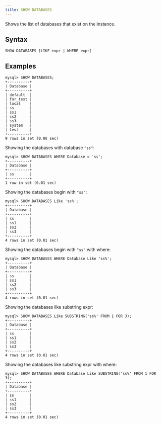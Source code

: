 ```yaml
---
title: SHOW DATABASES
---
```


Shows the list of databases that exist on the instance.

## Syntax

```
SHOW DATABASES [LIKE expr | WHERE expr]
```

## Examples
```
mysql> SHOW DATABASES;
+----------+
| Database |
+----------+
| default  |
| for_test |
| local    |
| ss       |
| ss1      |
| ss2      |
| ss3      |
| system   |
| test     |
+----------+
9 rows in set (0.00 sec)
```

Showing the databases with database `"ss"`:
```
mysql> SHOW DATABASES WHERE Database = 'ss';
+----------+
| Database |
+----------+
| ss       |
+----------+
1 row in set (0.01 sec)
```

Showing the databases begin with `"ss"`:
```
mysql> SHOW DATABASES Like 'ss%';
+----------+
| Database |
+----------+
| ss       |
| ss1      |
| ss2      |
| ss3      |
+----------+
4 rows in set (0.01 sec)
```

Showing the databases begin with `"ss"` with where:
```
mysql> SHOW DATABASES WHERE Database Like 'ss%';
+----------+
| Database |
+----------+
| ss       |
| ss1      |
| ss2      |
| ss3      |
+----------+
4 rows in set (0.01 sec)
```

Showing the databases like substring expr:
```
mysql> SHOW DATABASES Like SUBSTRING('ss%' FROM 1 FOR 3);
+----------+
| Database |
+----------+
| ss       |
| ss1      |
| ss2      |
| ss3      |
+----------+
4 rows in set (0.01 sec)
```

Showing the databases like substring expr with where:
```
mysql> SHOW DATABASES WHERE Database Like SUBSTRING('ss%' FROM 1 FOR 3);
+----------+
| Database |
+----------+
| ss       |
| ss1      |
| ss2      |
| ss3      |
+----------+
4 rows in set (0.01 sec)
```
